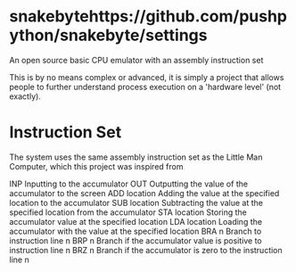 # snakebytehttps://github.com/pushpython/snakebyte/settings
An open source basic CPU emulator with an assembly instruction set

This is by no means complex or advanced, it is simply a project that allows people to further understand process execution on a 'hardware level' (not exactly).

# Instruction Set
The system uses the same assembly instruction set as the Little Man Computer, which this project was inspired from

INP           Inputting to the accumulator
OUT           Outputting the value of the accumulator to the screen
ADD location  Adding the value at the specified location to the accumulator
SUB location  Subtracting the value at the specified location from the accumulator
STA location  Storing the accumulator value at the specified location
LDA location  Loading the accumulator with the value at the specified location 
BRA n         Branch to instruction line n
BRP n         Branch if the accumulator value is positive to instruction line n
BRZ n         Branch if the accumulator is zero to the instruction line n
